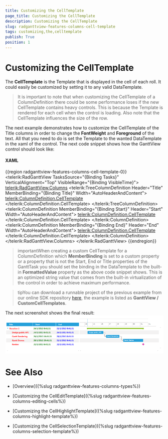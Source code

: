 ```yaml
---
title: Customizing the CellTemplate
page_title: Customizing the CellTemplate
description: Customizing the CellTemplate
slug: radganttview-features-columns-cell-template
tags: customizing,the,celltemplate
publish: True
position: 1
---
```


# Customizing the CellTemplate



The __CellTemplate__ is the Template that is displayed in the cell of each roll. It could easily be customized by setting it to any valid DataTemplate.

>It is important to note that when customizing the CellTemplate of a ColumnDefinition there could be some performance loses if the new CellTemplate contains heavy controls. This is because the Template is rendered for each cell when the control is loading. Also note that the CellTemplate influences the size of the row.
           

The next example demonstrates how to customize the CellTemplate of the Title columns in order to change the __FontWeight__ and __Foreground__ of the text. All that you need to do is set the Template to the wanted DataTemplate in the xaml of the control. The next code snippet shows how the GanttView control should look like:
         

#### __XAML__

{{region radganttview-features-columns-cell-template-0}}
	<telerik:RadGanttView TasksSource="{Binding Tasks}"
						  VerticalAlignment="Top"
						  VisibleRange="{Binding VisibleTime}">
		<telerik:RadGanttView.Columns>
			<telerik:TreeColumnDefinition Header="Title" MemberBinding="{Binding Title}" Width="AutoHeaderAndContent">
				<telerik:ColumnDefinition.CellTemplate>
					<DataTemplate>
						<TextBlock Text="{Binding FormattedValue}" FontWeight="Bold" Foreground="Red" VerticalAlignment="Center"/>
					</DataTemplate>
				</telerik:ColumnDefinition.CellTemplate>
			</telerik:TreeColumnDefinition>
			<telerik:ColumnDefinition MemberBinding="{Binding Start}" Header="Start" Width="AutoHeaderAndContent">
				<telerik:ColumnDefinition.CellTemplate>
					<DataTemplate>
						<TextBlock Text="{Binding FormattedValue}" FontWeight="Bold" Foreground="Green" VerticalAlignment="Center"/>
					</DataTemplate>
				</telerik:ColumnDefinition.CellTemplate>
			</telerik:ColumnDefinition>
			<telerik:ColumnDefinition MemberBinding="{Binding End}" Header="End" Width="AutoHeaderAndContent">
				<telerik:ColumnDefinition.CellTemplate>
					<DataTemplate>
						<TextBlock Text="{Binding FormattedValue}" FontWeight="Bold" Foreground="Blue" VerticalAlignment="Center"/>
					</DataTemplate>
				</telerik:ColumnDefinition.CellTemplate>
			</telerik:ColumnDefinition>
		</telerik:RadGanttView.Columns>
	</telerik:RadGanttView>
	{{endregion}}



>importantWhen creating a custom CellTemplate for a ColumnDefinition which __MemberBinding__ is set to a custom property or a property that is not the Start, End or Title properties of the GanttTask you should set the binding in the DataTemplate to the built-in __FormattedValue__ property as the above code snippet shows. This is an optimized string value that comes from the built-in virtualization of the control in order to achieve maximum performance.
              

>tipYou can download a runnable project of the previous example from our online SDK repository
                  [here](https://github.com/telerik/xaml-sdk), the example is listed as __GanttView / CustomCellTemplates__.
              

The next screenshot shows the final result:![radganttview-features-columns-customizing-cell-template](images/radganttview-features-columns-customizing-cell-template.png)

# See Also

 * [Overview]({%slug radganttview-features-columns-types%})

 * [Customizing the CellEditTemplate]({%slug radganttview-features-columns-editing-cells%})

 * [Customizing the CellHighlightTemplate]({%slug radganttview-features-columns-highlight-template%})

 * [Customizing the CellSelectionTemplate]({%slug radganttview-features-columns-selection-template%})
